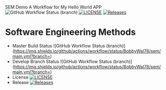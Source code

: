 SEM Demo
A Workflow for My Hello World APP
![GitHub Workflow Status (branch)](https://img.shields.io/github/actions/workflow/status/BobbyWal78/sem/main.yml?branch=master)
[![LICENSE](https://img.shields.io/github/license/BobbyWal78/sem.svg?style=flat-square)](https://github.com/<BobbyWal78/sem/blob/master/LICENSE)
[![Releases](https://img.shields.io/github/release/BobbyWal78/sem/all.svg?style=flat-square)](https://github.com/BobbyWal78/sem/releases)
# Software Engineering Methods
* Master Build Status ![GitHub Workflow Status (branch)](https://img.shields.io/github/actions/workflow/status/BobbyWal78/sem/main.yml?branch=<master branch>)
* Develop Branch Status ![GitHub Workflow Status (branch)](https://img.shields.io/github/actions/workflow/status/BobbyWal78/sem/main.yml?branch=<develop branch>)
* License [![LICENSE](https://img.shields.io/github/license/BobbyWal78/sem.svg?style=flat-square)](https://github.com/BobbyWal78/sem/blob/master/LICENSE)
* Release [![Releases](https://img.shields.io/github/release/BobbyWal78/sem/all.svg?style=flat-square)](https://github.com/BobbyWal78/sem/releases)
